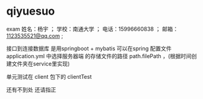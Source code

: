 # qiyuesuo
exam
姓名：杨宇 ；
学校：南通大学 ；
电话：15996660838 ；
邮箱：1123535521@qq.com ;

接口到连接数据库 是用springboot + mybatis 
可以在spring 配置文件application.yml 中选择服务器端 的存储文件的路径 path.filePath ，(根据时间创建文件夹在service里实现)

单元测试在 client 包下的 clientTest

还有不到处 还请指正
